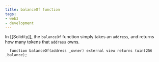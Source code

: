 ```yaml
---
title: balanceOf function
tags:
- web3
- development
---
```

In [[Solidity]], the `balanceOf` function simply takes an `address`, and returns how many tokens that `address` owns.

```solidity
  function balanceOf(address _owner) external view returns (uint256 _balance);
```